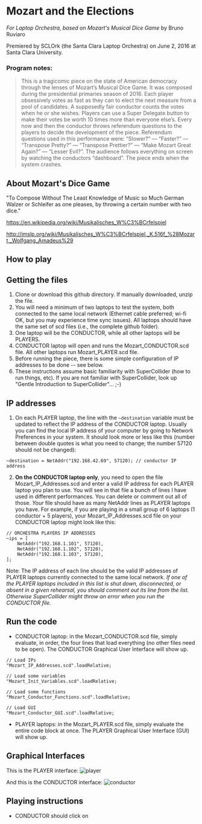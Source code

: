 # Mozart and the Elections
*For Laptop Orchestra, based on Mozart's Musical Dice Game*
by Bruno Ruviaro

Premiered by SCLOrk (the Santa Clara Laptop Orchestra) on June 2, 2016 at Santa Clara University.

### Program notes:

> This is a tragicomic piece on the state of American democracy through the lenses of Mozart’s Musical Dice Game. It was composed during the presidential primaries season of 2016. Each player obsessively votes as fast as they can to elect the next measure from a pool of candidates. A supposedly fair conductor counts the votes when he or she wishes. Players can use a Super Delegate button to make their votes be worth 10 times more than everyone else’s. Every now and then the conductor throws referendum questions to the players to decide the development of the piece. Referendum questions used in this performance were: “Slower?” — “Faster?” — “Transpose Pretty?” — “Transpose Prettier?” — “Make Mozart Great Again?” — “Lesser Evil?”. The audience follows everything on screen by watching the conductors “dashboard”. The piece ends when the system crashes.

## About Mozart's Dice Game

"To Compose Without The Least Knowledge of Music so Much German Walzer or Schleifer as one pleases, by throwing a certain number with two dice."

https://en.wikipedia.org/wiki/Musikalisches_W%C3%BCrfelspiel

http://imslp.org/wiki/Musikalisches_W%C3%BCrfelspiel,_K.516f_%28Mozart,_Wolfgang_Amadeus%29

## How to play

## Getting the files
1. Clone or download this github directory. If manually downloaded, unzip the file.
2. You will need a minimum of two laptops to test the system, both connected to the same local network (Ethernet cable preferred; wi-fi OK, but you may experience time sync issues). All laptops should have the same set of scd files (i.e., the complete github folder).
3. One laptop will be the CONDUCTOR, while all other laptops will be PLAYERS.
4. CONDUCTOR laptop will open and runs the Mozart_CONDUCTOR.scd file. All other laptops run Mozart_PLAYER.scd file.
5. Before running the piece, there is some simple configuration of IP addresses to be done -- see below.
6. These instructions assume basic familiarity with SuperCollider (how to run things, etc). If you are not familiar with SuperCollider, look up "Gentle Introduction to SuperCollider"... ;-)

## IP addresses

1. On each PLAYER laptop, the line with the `~destination` variable must be updated to reflect the IP address of the CONDUCTOR laptop. Usually you can find the local IP address of your computer by going to Network Preferences in your system. It should look more or less like this (number between double quotes is what you need to change; the number 57120 should not be changed):
```
~destination = NetAddr("192.168.42.69", 57120); // conductor IP address
```
2. **On the CONDUCTOR laptop only**, you need to open the file Mozart_IP_Addresses.scd and enter a valid IP address for each PLAYER laptop you plan to use. You will see in that file a bunch of lines I have used in different performances. You can delete or comment out all of those. *Your* file should have as many NetAddr lines as PLAYER laptops you have. For example, if you are playing in a small group of 6 laptops (1 conductor + 5 players), your Mozart_IP_Addresses.scd file on your CONDUCTOR laptop might look like this:
```
// ORCHESTRA PLAYERS IP ADDRESSES
~ips = [
	NetAddr("192.168.1.101", 57120),  
  	NetAddr("192.168.1.102", 57120),
	NetAddr("192.168.1.103", 57120),  
];
```
Note: The IP address of each line should be the valid IP addresses of PLAYER laptops currently connected to the same local network. *If one of the PLAYER laptops included in this list is shut down, disconnected, or absent in a given rehearsal, you should comment out its line from the list. Otherwise SuperCollider might throw an error when you run the CONDUCTOR file.*

## Run the code
* CONDUCTOR laptop: in the Mozart_CONDUCTOR.scd file, simply evaluate, in order, the four lines that load everything (no other files need to be open). The CONDUCTOR Graphical User Interface will show up.
```
// Load IPs
"Mozart_IP_Addresses.scd".loadRelative;

// Load some variables
"Mozart_Init_Variables.scd".loadRelative;

// Load some functions
"Mozart_Conductor_Functions.scd".loadRelative;

// Load GUI
"Mozart_Conductor_GUI.scd".loadRelative;
```
* PLAYER laptops: in the Mozart_PLAYER.scd file, simply evaluate the entire code block at once. The PLAYER Graphical User Interface (GUI) will show up.

## Graphical Interfaces

This is the PLAYER interface:
![player](https://user-images.githubusercontent.com/4010596/27749992-cc0d6270-5d8a-11e7-8390-51f4e1bc390c.png)

And this is the CONDUCTOR interface:
![conductor](https://user-images.githubusercontent.com/4010596/27750032-e85242d4-5d8a-11e7-96d1-80486faaa7ee.png)

## Playing instructions
* CONDUCTOR should click on 




